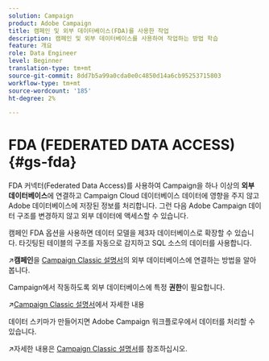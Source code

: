 ```yaml
---
solution: Campaign
product: Adobe Campaign
title: 캠페인 및 외부 데이터베이스(FDA)를 사용한 작업
description: 캠페인 및 외부 데이터베이스를 사용하여 작업하는 방법 학습
feature: 개요
role: Data Engineer
level: Beginner
translation-type: tm+mt
source-git-commit: 8dd7b5a99a0cda0e0c4850d14a6cb95253715803
workflow-type: tm+mt
source-wordcount: '185'
ht-degree: 2%

---
```


# FDA (FEDERATED DATA ACCESS){#gs-fda}

FDA 커넥터(Federated Data Access)를 사용하여 Campaign을 하나 이상의 **외부 데이터베이스**&#x200B;에 연결하고 Campaign Cloud 데이터베이스 데이터에 영향을 주지 않고 Adobe 데이터베이스에 저장된 정보를 처리합니다. 그런 다음 Adobe Campaign 데이터 구조를 변경하지 않고 외부 데이터에 액세스할 수 있습니다.

캠페인 FDA 옵션을 사용하면 데이터 모델을 제3자 데이터베이스로 확장할 수 있습니다. 타깃팅된 테이블의 구조를 자동으로 감지하고 SQL 소스의 데이터를 사용합니다.

:arrow_upper_right:**캠페인**&#x200B;을 [Campaign Classic 설명서](https://experienceleague.adobe.com/docs/campaign-classic/using/installing-campaign-classic/accessing-external-database/configure-fda/config-databases/configure-fda.html)의 외부 데이터베이스에 연결하는 방법을 알아봅니다.

Campaign에서 작동하도록 외부 데이터베이스에 특정 **권한**&#x200B;이 필요합니다.

:arrow_upper_right:[Campaign Classic 설명서](https://experienceleague.adobe.com/docs/campaign-classic/using/installing-campaign-classic/accessing-external-database/configure-fda/remote-database-access-rights.html)에서 자세한 내용

데이터 스키마가 만들어지면 Adobe Campaign 워크플로우에서 데이터를 처리할 수 있습니다.

:arrow_upper_right:자세한 내용은 [Campaign Classic 설명서](https://experienceleague.adobe.com/docs/campaign-classic/using/automating-with-workflows/advanced-management/accessing-an-external-database--fda-.html)를 참조하십시오.